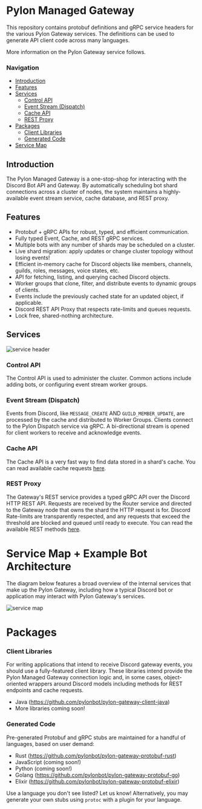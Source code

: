# Pylon Managed Gateway

This repository contains protobuf definitions and gRPC service headers for the various Pylon Gateway services.
The definitions can be used to generate API client code across many languages.

More information on the Pylon Gateway service follows.

### Navigation
- [Introduction](#introduction)
- [Features](#features)
- [Services](#services)
  - [Control API](#control-api)
  - [Event Stream (Dispatch)](#event-stream-dispatch)
  - [Cache API](#cache-api)
  - [REST Proxy](#rest-proxy)
- [Packages](#packages)
  - [Client Libraries](#client-libraries)
  - [Generated Code](#generated-code)
- [Service Map](#service-map)

## Introduction

The Pylon Managed Gateway is a one-stop-shop for interacting with the Discord Bot API and Gateway. By automatically scheduling bot shard connections across a cluster of nodes, the system maintains a highly-available event stream service, cache database, and REST proxy.

## Features

- Protobuf + gRPC APIs for robust, typed, and efficient communication.
- Fully typed Event, Cache, and REST gRPC services.
- Multiple bots with any number of shards may be scheduled on a cluster.
- Live shard migration: apply updates or change cluster topology without losing events!
- Efficient in-memory cache for Discord objects like members, channels, guilds, roles, messages, voice states, etc.
- API for fetching, listing, and querying cached Discord objects.
- Worker groups that clone, filter, and distribute events to dynamic groups of clients.
- Events include the previously cached state for an updated object, if applicable.
- Discord REST API Proxy that respects rate-limits and queues requests.
- Lock free, shared-nothing architecture.

## Services

![service header](https://cdn.discordapp.com/attachments/412407865911803906/803668445971218472/pylon-service-header.png)

### Control API

The Control API is used to administer the cluster. Common actions include adding bots, or configuring event stream worker groups.

### Event Stream (Dispatch)

Events from Discord, like `MESSAGE_CREATE` AND `GUILD_MEMBER_UPDATE`, are processed by the cache and distributed to Worker Groups. Clients connect to the Pylon Dispatch service via gRPC. A bi-directional stream is opened for client workers to receive and acknowledge events.

### Cache API

The Cache API is a very fast way to find data stored in a shard's cache. You can read available cache requests [here](https://github.com/pylonbot/pylon-gateway-protobuf/blob/main/gateway/v1/cache_service.proto). 

### REST Proxy

The Gateway's REST service provides a typed gRPC API over the Discord HTTP REST API. Requests are received by the Router service and directed to the Gateway node that owns the shard the HTTP request is for. Discord Rate-limits are transparently respected, and any requests that exceed the threshold are blocked and queued until ready to execute. You can read the available REST methods [here](https://github.com/pylonbot/pylon-gateway-protobuf/blob/main/gateway/v1/rest_service.proto). 

# Service Map + Example Bot Architecture

The diagram below features a broad overview of the internal services that make up the Pylon Gateway, including how a typical Discord bot or application may interact with Pylon Gateway's services.

![service map](https://cdn.discordapp.com/attachments/412407865911803906/803650350229225533/pylon-service-map.png)

# Packages

### Client Libraries
For writing applications that intend to receive Discord gateway events, you should use a fully-featured client library. These libraries intend provide the Pylon Managed Gateway connection logic and, in some cases, object-oriented wrappers around Discord models including methods for REST endpoints and cache requests.

- Java (https://github.com/pylonbot/pylon-gateway-client-java)
- More libraries coming soon!

### Generated Code
Pre-generated Protobuf and gRPC stubs are maintained for a handful of languages, based on user demand:

- Rust (https://github.com/pylonbot/pylon-gateway-protobuf-rust)
- JavaScript (coming soon!)
- Python (coming soon!)
- Golang (https://github.com/pylonbot/pylon-gateway-protobuf-go)
- Elixir (https://github.com/pylonbot/pylon-gateway-protobuf-elixir)

Use a language you don't see listed? Let us know! Alternatively, you may generate your own stubs using `protoc` with a plugin for your language.


